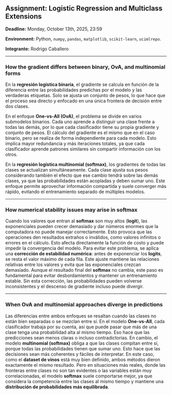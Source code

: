 ## Assignment: Logistic Regression and Multiclass Extensions

**Deadline:** Monday, October 13th, 2025, 23:59

**Environment:** Python, `numpy`, `pandas`, `matplotlib`, `scikit-learn`, `ucimlrepo`.

**Integrante:** Rodrigo Caballero


---
###  How the gradient differs between binary, OvA, and multinomial forms
En la **regresión logística binaria**, el gradiente se calcula en función de la diferencia entre las probabilidades predichas por el modelo y las verdaderas etiquetas. Solo se ajusta un conjunto de pesos, lo que hace que el proceso sea directo y enfocado en una única frontera de decisión entre dos clases.

En el enfoque **One-vs-All (OvA)**, el problema se divide en varios submodelos binarios. Cada uno aprende a distinguir una clase frente a todas las demás, por lo que cada clasificador tiene su propia gradiente y conjunto de pesos. El cálculo del gradiente es el mismo que en el caso binario, pero se realiza de forma independiente para cada modelo. Esto implica mayor redundancia y más iteraciones totales, ya que cada clasificador aprende patrones similares sin compartir información con los otros.

En la **regresión logística multinomial (softmax)**, los gradientes de todas las clases se actualizan simultáneamente. Cada clase ajusta sus pesos considerando también el efecto que ese cambio tendrá sobre las demás clases, ya que las probabilidades están acopladas y deben sumar uno. Este enfoque permite aprovechar información compartida y suele converger más rápido, evitando el entrenamiento separado de múltiples modelos.

---
###  How numerical stability issues may arise in softmax
Cuando los valores que entran al **softmax** son muy altos (**logit**), las exponenciales pueden crecer demasiado y dar números enormes que la computadora no puede manejar correctamente. Esto provoca que las operaciones den resultados extraños o inválidos, como valores infinitos o errores en el cálculo. Esto afecta directamente la función de costo y puede impedir la convergencia del modelo. Para evitar este problema, se aplica una **corrección de estabilidad numérica**: antes de exponenciar los **logits**, se resta el valor máximo de cada fila. Este ajuste mantiene las relaciones relativas entre los valores y evita que las exponenciales crezcan demasiado. Aunque el resultado final del **softmax** no cambia, este paso es fundamental para evitar desbordamientos y mantener un entrenamiento estable. Sin esta corrección, las probabilidades pueden volverse inconsistentes y el descenso de gradiente incluso puede divergir.

---

###  When OvA and multinomial approaches diverge in predictions
Las diferencias entre ambos enfoques se resaltan cuando las clases no están bien separadas o se mezclan entre sí. En el modelo **One-vs-All**, cada clasificador trabaja por su cuenta, así que puede pasar que más de una clase tenga una probabilidad alta al mismo tiempo. Eso hace que las predicciones sean menos claras o incluso contradictorias. En cambio, el modelo **multinomial (softmax)** obliga a que las clases compitan entre sí, porque todas las probabilidades tienen que sumar uno. Esto hace que las decisiones sean más coherentes y fáciles de interpretar. En este caso, como el **dataset de vinos** está muy bien definido, ambos métodos dieron exactamente el mismo resultado. Pero en situaciones más reales, donde las fronteras entre clases no son tan evidentes o las variables están muy correlacionadas, el modelo **softmax** suele comportarse mejor, ya que considera la competencia entre las clases al mismo tiempo y mantiene una **distribución de probabilidades más equilibrada**.

